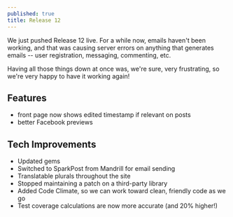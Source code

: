 ```yaml
---
published: true
title: Release 12
---
```


We just pushed Release 12 live. For a while now, emails haven't been working, 
and that was causing server errors on anything that generates emails -- user registration,
messaging, commenting, etc.

Having all those things down at once was, we're sure, very frustrating, so we're very happy to have it working again!

## Features

- front page now shows edited timestamp if relevant on posts
- better Facebook previews

## Tech Improvements

- Updated gems
- Switched to SparkPost from Mandrill for email sending
- Translatable plurals throughout the site
- Stopped maintaining a patch on a third-party library
- Added Code Climate, so we can work toward clean, friendly code as we go
- Test coverage calculations are now more accurate (and 20% higher!)
